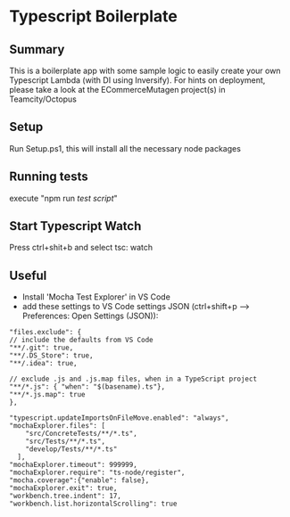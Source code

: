 # Typescript Boilerplate

## Summary

This is a boilerplate app with some sample logic to easily create your own Typescript Lambda (with DI using Inversify). For hints on deployment, please take a look at the ECommerceMutagen project(s) in Teamcity/Octopus

## Setup

Run Setup.ps1, this will install all the necessary node packages

## Running tests

execute "npm run _test script_"

## Start Typescript Watch

Press ctrl+shit+b and select tsc: watch

## Useful

-   Install 'Mocha Test Explorer' in VS Code
-   add these settings to VS Code settings JSON (ctrl+shift+p --> Preferences: Open Settings (JSON)):

```
"files.exclude": {
// include the defaults from VS Code
"**/.git": true,
"**/.DS_Store": true,
"**/.idea": true,

// exclude .js and .js.map files, when in a TypeScript project
"**/*.js": { "when": "$(basename).ts"},
"**/*.js.map": true
},

"typescript.updateImportsOnFileMove.enabled": "always",
"mochaExplorer.files": [
    "src/ConcreteTests/**/*.ts",
    "src/Tests/**/*.ts",
    "develop/Tests/**/*.ts"
  ],
"mochaExplorer.timeout": 999999,
"mochaExplorer.require": "ts-node/register",
"mocha.coverage":{"enable": false},
"mochaExplorer.exit": true,
"workbench.tree.indent": 17,
"workbench.list.horizontalScrolling": true
```
